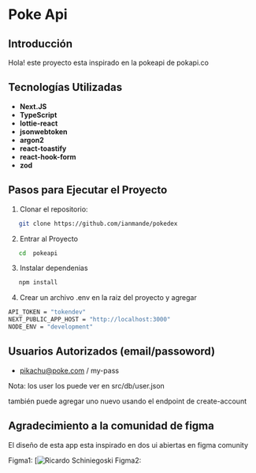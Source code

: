 # Poke Api

## Introducción

Hola! este proyecto esta inspirado en la pokeapi de pokapi.co

## Tecnologías Utilizadas

- **Next.JS**
- **TypeScript**
- **lottie-react**
- **jsonwebtoken**
- **argon2**
- **react-toastify**
- **react-hook-form**
- **zod**

## Pasos para Ejecutar el Proyecto

1. Clonar el repositorio:

```bash
   git clone https://github.com/ianmande/pokedex
```

2. Entrar al Proyecto

```bash
   cd  pokeapi
```

3. Instalar dependenias

```bash
   npm install
```

4. Crear un archivo .env en la raiz del proyecto y agregar

```bash
API_TOKEN = "tokendev"
NEXT_PUBLIC_APP_HOST = "http://localhost:3000"
NODE_ENV = "development"
```

## Usuarios Autorizados (email/passoword)

- pikachu@poke.com / my-pass

Nota: los user los puede ver en src/db/user.json

también puede agregar uno nuevo usando el endpoint de create-account

## Agradecimiento a la comunidad de figma

El diseño de esta app esta inspirado en dos ui abiertas en figma comunity

Figma1: [![Ricardo Schiniegoski](<https://www.figma.com/file/yJhwshNFDaZeiMwOwuM9ps/Pok%C3%A9dex-(Community)?node-id=0%3A1&mode=dev>)
Figma2: [](<https://www.figma.com/file/euwivwQSNfMXrnm4zHLrOX/Pokedex-(Community)?mode=dev>)
